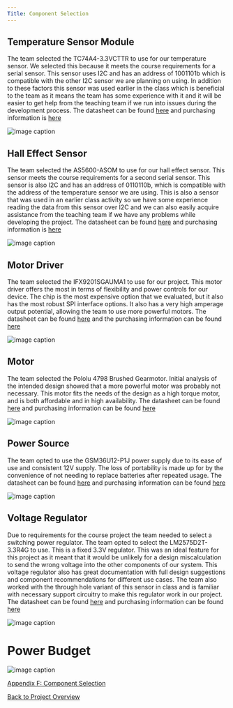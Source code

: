 ```yaml
---
Title: Component Selection
---
```


## Temperature Sensor Module

The team selected the TC74A4-3.3VCTTR to use for our temperature sensor. We selected this because it meets the course requirements for a serial sensor. This sensor uses I2C and has an address of 1001101b which is compatible with the other I2C sensor we are planning on using. In addition to these factors this sensor was used earlier in the class which is beneficial to the team as it means the team has some experience with it and it will be easier to get help from the teaching team if we run into issues during the development process. The datasheet can be found [here](https://www.digikey.com/en/htmldatasheets/production/48489/0/0/1/tc74.html) and purchasing information is [here](https://www.digikey.com/en/products/detail/microchip-technology/TC74A4-3-3VCTTR/443268) 

![image caption](https://media.digikey.com/Renders/Microchip%20Tech%20Renders/150~C04-091~CT,%20OT~5.JPG)

## Hall Effect Sensor

The team selected the AS5600-ASOM to use for our hall effect sensor. This sensor meets the course requirements for a second serial sensor. This sensor is also I2C and has an address of 0110110b, which is compatible with the address of the temperature sensor we are using. This is also a sensor that was used in an earlier class activity so we have some experience reading the data from this sensor over I2C and we can also easily acquire assistance from the teaching team if we have any problems while developing the project. The datasheet can be found [here](https://ams.com/documents/20143/36005/AS5600_DS000365_5-00.pdf) and purchasing information is [here](https://www.digikey.com/en/products/detail/ams-osram/as5600-asom/4914332) 

![image caption](https://media.digikey.com/Renders/AMS%20Renders/8-SOIC.jpg)

## Motor Driver

The team selected the IFX9201SGAUMA1 to use for our project. This motor driver offers the most in terms of flexibility and power controls for our device. The chip is the most expensive option that we evaluated, but it also has the most robust SPI interface options. It also has a very high amperage output potential, allowing the team to use more powerful motors. The datasheet can be found [here](https://www.infineon.com/dgdl/Infineon-IFX9201SG-DS-v01_01-EN.pdf?fileId=5546d4624cb7f111014d2e8916795dea&ack=t) and the purchasing information can be found [here](https://www.digikey.com/en/products/detail/infineon-technologies/IFX9201SGAUMA1/5415542) 

![image caption](https://media.digikey.com/Renders/Infineon%20Renders/P-PG-DSO-12.jpg)


## Motor

The team selected the Pololu 4798 Brushed Gearmotor. Initial analysis of the intended design showed that a more powerful motor was probably not necessary. This motor fits the needs of the design as a high torque motor, and is both affordable and in high availability. The datasheet can be found [here](https://www.pololu.com/file/0J1487/pololu-micro-metal-gearmotors_rev-5-1.pdf) and purchasing information can be found [here](https://www.pololu.com/product-info-merged/4798)

![image caption](https://a.pololu-files.com/picture/0J10347.600x480.jpg?e7efd719c3e6608dbcd8d5faedd04593)

## Power Source

The team opted to use the GSM36U12-P1J power supply due to its ease of use and consistent 12V supply. The loss of portability is made up for by the convenience of not needing to replace batteries after repeated usage. The datasheet can be found [here](https://www.digikey.com/en/htmldatasheets/production/2488774/0/0/2/gst36u05-p1j.html) and purchasing information can be found [here](https://www.digikey.com/en/products/detail/mean-well-usa-inc/GST36U12-P1J/7703698)

![image caption](https://media.digikey.com/Photos/Mean-Well-USA-Inc/MFG_GST36U.jpg)

## Voltage Regulator

Due to requirements for the course project the team needed to select a switching power regulator. The team opted to select the LM2575D2T-3.3R4G to use. This is a fixed 3.3V regulator. This was an ideal feature for this project as it meant that it would be unlikely for a design miscalculation to send the wrong voltage into the other components of our system. This voltage regulator also has great documentation with full design suggestions and component recommendations for different use cases. The team also worked with the through hole variant of this sensor in class and is familiar with necessary support circuitry to make this regulator work in our project. The datasheet can be found [here](https://www.mouser.com/datasheet/2/308/LM2575_D-1810711.pdf) and purchasing information can be found [here](https://www.mouser.com/ProductDetail/onsemi/LM2575D2T-3.3R4G?qs=2OtswVQKCOFhf1pTPfoNzA%3D%3D) 

![image caption](https://www.mouser.com/images/mouserelectronics/images/D2PAK_5_DSL.jpg)

# Power Budget

![image caption](https://cdn.discordapp.com/attachments/1062096006642147503/1079540354677756045/image.png)

[Appendix F: Component Selection](AppendixF_ComponentSelection.md)

[Back to Project Overview](index.md)
